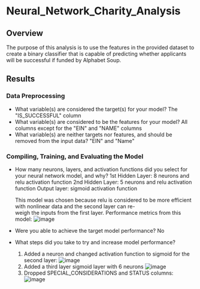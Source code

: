 # Neural_Network_Charity_Analysis
## Overview
The purpose of this analysis is to use the features in the provided dataset to create a binary classifier that is capable of predicting whether applicants will be successful if funded by Alphabet Soup.

## Results
### Data Preprocessing
* What variable(s) are considered the target(s) for your model?
  The "IS_SUCCESSFUL" column
* What variable(s) are considered to be the features for your model?
  All columns except for the "EIN" and "NAME" columns
* What variable(s) are neither targets nor features, and should be removed from the input data?
  "EIN" and "Name"
### Compiling, Training, and Evaluating the Model
* How many neurons, layers, and activation functions did you select for your neural network model, and why?
  1st Hidden Layer: 8 neurons and relu activation function
  2nd Hidden Layer: 5 neurons and relu activation function
  Output layer: sigmoid activation function
  
  This model was chosen because relu is considered to be more efficient with nonlinear data and the second layer can re-     
  weigh the inputs from the first layer. Performance metrics from this model: 
  ![image](https://user-images.githubusercontent.com/5934390/125510754-bb760bf3-cb55-47ef-913a-d2430e0e9b9d.png)

* Were you able to achieve the target model performance?
  No
* What steps did you take to try and increase model performance?
  1. Added a neuron and changed activation function to sigmoid for the second layer:
     ![image](https://user-images.githubusercontent.com/5934390/125513808-6eb1ba34-827e-4566-a516-e53e8b0a7985.png)
  2. Added a third layer sigmoid layer with 6 neurons
     ![image](https://user-images.githubusercontent.com/5934390/125512590-063c9824-3c10-4c86-9bb4-b8350b37419f.png)
  3. Dropped SPECIAL_CONSIDERATIONS and STATUS columns:
     ![image](https://user-images.githubusercontent.com/5934390/125513373-2c8a4e79-b010-4f7e-9445-ffd5b930d7ea.png)

